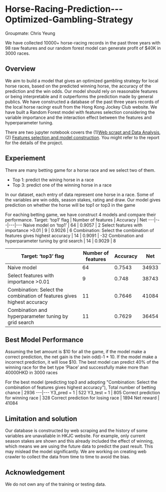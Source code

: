# Horse-Racing-Prediction---Optimized-Gambling-Strategy
Groupmate: Chris Yeung

We have collected 10000+ horse-racing records in the past three years with 98 raw features and our random forest model can generate profit of $40K in 3000 races.

## Overview
We aim to build a model that gives an optimized gambling strategy for local horse races, based on the predicted winning horse, the accuracy of the prediction and the win odds. Our model should rely on reasonable features or being interpretable and it outperforms the prediction made by general publics. We have constructed a database of the past three years records of the local horse racingr esult from the Hong Kong Jockey Club website. We have built a Random Forest model with features selection considering the variable importance and the interaction effect between the features and hyperparameter tuning.

There are two jupyter notebook covers the (1)[Web scrapt and Data Analysis](https://github.com/Christy-Lo/Horse-Racing-Prediction---Optimized-Gambling-Strategy/blob/main/Web%20scrap%20and%20EDA.ipynb), (2) [Features selection and model construction](https://github.com/Christy-Lo/Horse-Racing-Prediction---Optimized-Gambling-Strategy/blob/main/Feature%20selection%20and%20model%20comparison.ipynb). 
You might refer to the report for the details of the project.

## Experiement
There are many betting game for a horse race and we select two of them.
- Top 1: predict the wining horse in a race
- Top 3: predict one of the winning horse in a race

In our dataset, each entry of data represent one horse in a race. Some of the variables are win odds, season stakes, rating and draw. Our model gives prediction on whether the horse will be top1 or top3 in the game

For eaching betting game, we have construct 4 models and compare their performance.
Target: ‘top1’ flag | Number of features | Accuracy | Net
---|---|---|---
Naive model on ‘top1’ | 64 | 0.9057 | 2
Select features with importance >0.01 | 9 | 0.9026 | 6
Combination: Select the combination of features gives highest accuracy | 14 | 0.9091 | -32
Combination and hyperparameter tuning by grid search | 14 | 0.9029 | 8

Target: ‘top3’ flag | Number of features | Accuracy | Net
---|---|---|---
Naive model  | 64 | 0.7543 | 34933
Select features with importance >0.01 | 9 | 0.748 | 38743
Combination: Select the combination of features gives highest accuracy | 11 | 0.7646 | 41084
Combination and hyperparameter tuning by grid search | 11 | 0.7629 | 36454

## Best Model Performance
Assuming the bet amount is $10 for all the game, if the model make a correct prediction, the net gain is the (win odd)-1 * 10. If the model make a incorrect prediction, it will lose $10. The best model can predict 40% of the winning race for the bet type ‘Place’ and successfully make more than 40000HKD in 3000 races

For the best model (predicting top3 and adopting "Combination: Select the combination of features gives highest accuracy"),
Total number of betting chance | 2936
---|---
Y3_pred = 1 | 522
Y3_test = 1 | 805
Correct prediction for winning race | 328
Correct prediction for losing race | 1894
Net reward | 41084

## Limitation and solution
Our database is constructed by web scraping and the history of some variables are unavaliable in HKJC website. For example, only current season stakes are shown and this already included the effect of winning, which means we are using the future data to predict the past result. This may mislead the model significantly. We are working on creating web crawler to collect the data from time to time to avoid the bias.

## Acknowledgement
We do not own any of the training or testing data.
